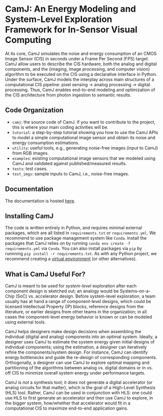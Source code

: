 # CamJ: An Energy Modeling and System-Level Exploration Framework for In-Sensor Visual Computing

At its core, CamJ simulates the noise and energy consumption of an CMOS Image Sensor (CIS) in seconds under a Frame Per Second (FPS) target.
CamJ allow users to describe the CIS hardware, both the analog and digital components, and the (imaging, image processing, and computer vision) algorithm to be executed on the CIS using a declarative interface in Python.
Under the surface, CamJ models the interplay across main structures of a computational CIS pipeline: pixel sensing → analog processing → digital processing.
Thus, CamJ enables end-to-end modeling and optimization of the CIS architecture from photon ingestion to semantic results.

## Code Organization

- `camj`: the source code of CamJ. If you want to contribute to the project, this is where your main coding activities will be.
- `tutorial`: a step-by-step tutorial showing you how to use the CamJ APIs to model a simple computational image sensor and obtain its noise and energy consumption estimations.
- `utility`: useful tools, e.g., generating noise-free images (input to CamJ) from RGB images.
- `examples`: existing computational image sensors that we modeled using CamJ and validated against published/measured results.
- `tests`: test cases.
- `test_imgs`: sample inputs to CamJ, i.e., noise-free images.

## Documentation

The documentation is hosted [here](https://camj.readthedocs.io/en/latest/).

## Installing CamJ

The code is written entirely in Python, and requires minimal external packages, which are all listed in `requirements.txt` or `requirements.yml`. We recommend to use package management system like `Conda`. 
Install the packages that CamJ relies on by running `conda env create -f requirements.yml` via `Conda`.
You can also install packages via `pip` by runnning `pip install -r requirements.txt`.
As with any Python project, we recommend creating a [virtual environment](https://docs.python.org/3/library/venv.html) (or other alternatives). 

## What is CamJ Useful For?

CamJ is meant to be used for *system-level* exploration after each component design is sketched out;
an analogy would be Systems-on-a-Chip (SoC) vs. accelerator design.
Before system-level exploration, a team usually has at hand a range of component-level designs, which could be licensed Intellectual Property (IP) blocks, reference designs from the literature, or earlier designs from other teams in the organization;
in all cases the component-level energy behavior is known or can be modeled using external tools.

CamJ helps designers make design decisions when assembling the individual (digital and analog) components into an optimal system.
Ideally, a designer uses CamJ to estimate the system energy given initial designs of individual components; using the estimation, a designer can iteratively refine the components/system design.
For instance, CamJ can identify energy bottlenecks and guide the re-design of corresponding components.
Orthogonally, a designer can use CamJ to explore optimal mapping and partitioning of the algorithms between analog vs. digital domains or in vs. off CIS to minimize overall system energy under performance targets.

CamJ is *not* a synthesis tool; it does not generate a digital accelerator (or analog circuits for that matter), which is the goal of a High-Level Synthesis (HLS) tool.
Rather, CamJ can be used in conjunction with HLS: one could use HLS to first generate an accelerator and then use CamJ to explore, in the
bigger system, how/whether that accelerator would fit in a computational CIS to maximize end-to-end application gains.

